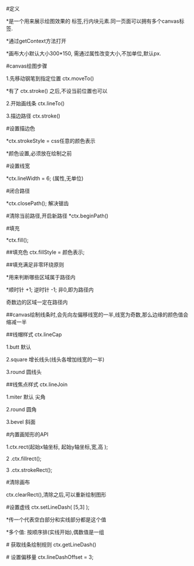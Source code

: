 \#定义



\*是一个用来展示绘图效果的 标签,行内块元素.同一页面可以拥有多个canvas标签.



\*通过getContext方法打开



\*画布大小默认大小300\*150, 需通过属性改变大小,不加单位,默认px.



\#canvas绘图步骤



1.先移动钢笔到指定位置 ctx.moveTo\(\)



\*有了 ctx.stroke\(\) 之后,不设当前位置也可以



2.开始画线条 ctx.lineTo\(\)



3.描边路径 ctx.stroke\(\)



\#设置描边色



\*ctx.strokeStyle = css任意的颜色表示



\*颜色设置,必须放在绘制之前



\#设置线宽



\*ctx.lineWidth = 6; \(属性,无单位\)



\#闭合路径



\*ctx.closePath\(\); 解决锯齿



\#清除当前路径,开启新路径 \*ctx.beginPath\(\)



\#填充



\*ctx.fill\(\);



\#\#填充色 ctx.fillStyle = 颜色表示;



\#\#填充满足非零环绕原则



\*用来判断哪些区域属于路径内



\*顺时针 +1; 逆时针 -1; 非0,即为路径内



奇数边的区域一定在路径内



\#\#canvas绘制线条时,会先向左偏移线宽的一半,线宽为奇数,那么边缘的颜色值会缩减一半



\#\#线帽样式 ctx.lineCap



1.butt 默认



2.square 增长线头\(线头各增加线宽的一半\)



3.round 圆线头



\#\#线焦点样式 ctx.lineJoin



1.miter 默认 尖角



2.round 圆角



3.bevel 斜面



\#内置画矩形的API



1.ctx.rect\(起始x轴坐标, 起始y轴坐标,宽,高 \);



2 .ctx.fillrect\(\);



3 .ctx.strokeRect\(\);



\#清除画布



ctx.clearRect\(\),清除之后,可以重新绘制图形



\#设置虚线 ctx.setLineDash\( \[5,3\] \);



\*传一个代表空白部分和实线部分都是这个值



\*多个值: 按顺序排\(实线开始\),偶数值是一组



\# 获取线条绘制规则 ctx.getLineDash\(\)



\# 设置偏移量 ctx.lineDashOffset = 3;




